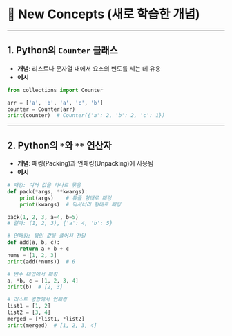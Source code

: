 # 🌱 New Concepts (새로 학습한 개념)

---

## 1. Python의 `Counter` 클래스
- **개념**: 리스트나 문자열 내에서 요소의 빈도를 세는 데 유용
- **예시**
```python
from collections import Counter

arr = ['a', 'b', 'a', 'c', 'b']
counter = Counter(arr)
print(counter)  # Counter({'a': 2, 'b': 2, 'c': 1})
```

---

## 2. Python의 `*`와 `**` 연산자
- **개념**: 패킹(Packing)과 언패킹(Unpacking)에 사용됨
- **예시**
```python
# 패킹: 여러 값을 하나로 묶음
def pack(*args, **kwargs):
    print(args)    # 튜플 형태로 패킹
    print(kwargs)  # 딕셔너리 형태로 패킹

pack(1, 2, 3, a=4, b=5)
# 결과: (1, 2, 3), {'a': 4, 'b': 5}

# 언패킹: 묶인 값을 풀어서 전달
def add(a, b, c):
    return a + b + c
nums = [1, 2, 3]
print(add(*nums))  # 6

# 변수 대입에서 패킹
a, *b, c = [1, 2, 3, 4]
print(b)  # [2, 3]

# 리스트 병합에서 언패킹
list1 = [1, 2]
list2 = [3, 4]
merged = [*list1, *list2]
print(merged)  # [1, 2, 3, 4]
```